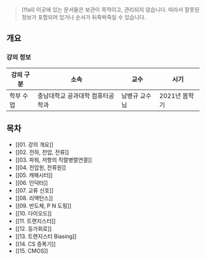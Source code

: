 > [!fail] 이곳에 있는 문서들은 보관이 목적이고, 관리되지 않습니다. 따라서 잘못된 정보가 포함되어 있거나 순서가 뒤죽박죽일 수 있습니다.
## 개요

### 강의 정보

| 강의 구분 | 소속 | 교수 | 시기 |
| --- | --- | --- | --- |
| 학부 수업 | 충남대학교 공과대학 컴퓨터공학과 | 남병규 교수님 | 2021년 봄학기 |

## 목차

- [[01. 강의 개요]]
- [[02. 전하, 전압, 전류]]
- [[03. 파워, 저항의 직렬병렬연결]]
- [[04. 전압원, 전류원]]
- [[05. 캐패시터]]
- [[06. 인덕터]]
- [[07. 교류 신호]]
- [[08. 리액턴스]]
- [[09. 반도체, P N 도핑]]
- [[10. 다이오드]]
- [[11. 트랜지스터]]
- [[12. 등가회로]]
- [[13. 트랜지스터 Biasing]]
- [[14. CS 증폭기]]
- [[15. CMOS]]
